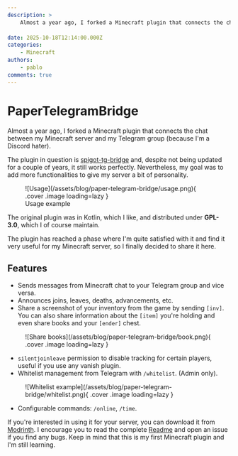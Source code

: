 ```yaml
---
description: >
    Almost a year ago, I forked a Minecraft plugin that connects the chat between my Minecraft server and my Telegram group...

date: 2025-10-18T12:14:00.000Z
categories:
    - Minecraft
authors:
    - pablo
comments: true
---
```


# PaperTelegramBridge

Almost a year ago, I forked a Minecraft plugin that connects the chat between my Minecraft server and my Telegram group (because I'm a Discord hater).

The plugin in question is [spigot-tg-bridge](https://github.com/kraftwerk28/spigot-tg-bridge) and, despite not being updated for a couple of years, it still works perfectly. Nevertheless, my goal was to add more functionalities to give my server a bit of personality.

<!-- more -->
<figure markdown>
  ![Usage](/assets/blog/paper-telegram-bridge/usage.png){ .cover .image loading=lazy }
  <figcaption>Usage example</figcaption>
</figure>

The original plugin was in Kotlin, which I like, and distributed under **GPL-3.0**, which I of course maintain.

The plugin has reached a phase where I'm quite satisfied with it and find it very useful for my Minecraft server, so I finally decided to share it here.

## Features

-   Sends messages from Minecraft chat to your Telegram group and vice versa.
-   Announces joins, leaves, deaths, advancements, etc.
-   Share a screenshot of your inventory from the game by sending `[inv]`. You can also share information about the `[item]` you're holding and even share books and your `[ender]` chest.

<figure markdown>
  ![Share books](/assets/blog/paper-telegram-bridge/book.png){ .cover .image loading=lazy }
</figure>

-   `silentjoinleave` permission to disable tracking for certain players, useful if you use any vanish plugin.
-   Whitelist management from Telegram with `/whitelist`. (Admin only).

<figure markdown>
  ![Whitelist example](/assets/blog/paper-telegram-bridge/whitelist.png){ .cover .image loading=lazy }
</figure>

-   Configurable commands: `/online`, `/time`.

If you're interested in using it for your server, you can download it from [Modrinth](http://modrinth.com/plugin/paper-telegram-bridge). I encourage you to read the complete [Readme](https://github.com/pbl0/paper-telegram-bridge#readme) and open an issue if you find any bugs. Keep in mind that this is my first Minecraft plugin and I'm still learning.
